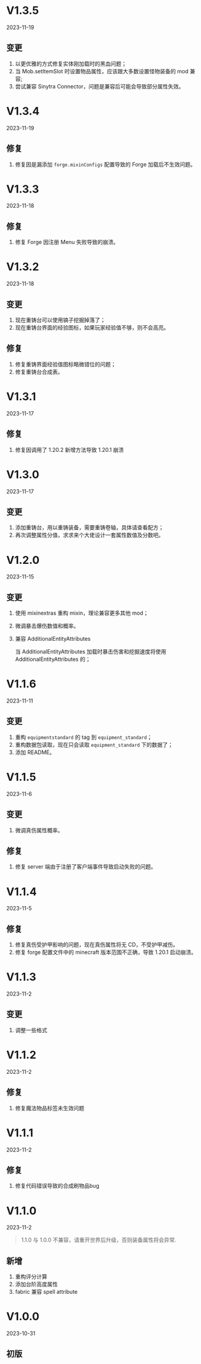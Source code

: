 # V1.3.5

2023-11-19

## 变更

1. 以更优雅的方式修复实体刚加载时的黑血问题；
2. 当 Mob.setItemSlot 时设置物品属性，应该跟大多数设置怪物装备的 mod 兼容;
3. 尝试兼容 Sinytra Connector，问题是兼容后可能会导致部分属性失效。

# V1.3.4

2023-11-19

## 修复

1. 修复因是漏添加 `forge.mixinConfigs` 配置导致的 Forge 加载后不生效问题。

# V1.3.3

2023-11-18

## 修复

1. 修复 Forge 因注册 Menu 失败导致的崩溃。

# V1.3.2

2023-11-18

## 变更

1. 现在重铸台可以使用镐子挖掘掉落了；
2. 现在重铸台界面的经验图标，如果玩家经验值不够，则不会高亮。

## 修复

1. 修复重铸界面经验值图标略微错位的问题；
2. 修复重铸台合成表。

# V1.3.1

2023-11-17

## 修复

1. 修复因调用了 1.20.2 新增方法导致 1.20.1 崩溃

# V1.3.0

2023-11-17

## 变更

1. 添加重铸台，用以重铸装备，需要重铸卷轴，具体请查看配方；
2. 再次调整属性分值，求求来个大佬设计一套属性数值及分数吧。

# V1.2.0

2023-11-15

## 变更

1. 使用 mixinextras 重构 mixin，理论兼容更多其他 mod； 
2. 微调暴击爆伤数值和概率。 
3. 兼容 AdditionalEntityAttributes

    当 AdditionalEntityAttributes 加载时暴击伤害和挖掘速度将使用 AdditionalEntityAttributes 的；

# V1.1.6

2023-11-11

## 变更

1. 重构 `equipmentstandard` 的 tag 到 `equipment_standard`；
2. 重构数据包读取，现在只会读取 `equipment_standard` 下的数据了；
3. 添加 README。

# V1.1.5

2023-11-6

## 变更

1. 微调真伤属性概率。

## 修复

1. 修复 server 端由于注册了客户端事件导致启动失败的问题。

# V1.1.4

2023-11-5

## 修复

1. 修复真伤受护甲影响的问题，现在真伤属性将无 CD，不受护甲减伤。
2. 修复 forge 配置文件中的 minecraft 版本范围不正确，导致 1.20.1 启动崩溃。

# V1.1.3

2023-11-2

## 变更

1. 调整一些格式

# V1.1.2

2023-11-2

## 修复

1. 修复魔法物品标签未生效问题

# V1.1.1

2023-11-2

## 修复

1. 修复代码错误导致的合成刷物品bug

# V1.1.0

2023-11-2

> 1.1.0 与 1.0.0 不兼容，请重开世界后升级，否则装备属性将会异常.

## 新增

1. 重构评分计算
2. 添加台阶高度属性
3. fabric 兼容 spell attribute

# V1.0.0

2023-10-31

## 初版